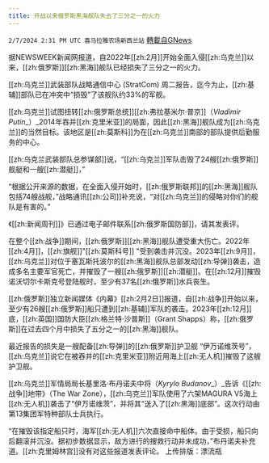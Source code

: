 ```yaml
---
title: 开战以来俄罗斯黑海舰队失去了三分之一的火力
---
```

`2/7/2024 2:31 PM UTC 喜马拉雅农场新西兰站` [轉載自GNews](https://gnews.org/articles/2289663)

据NEWSWEEK新闻网报道，自2022年[[zh:2月]]开始全面入侵[[zh:乌克兰]]以来，[[zh:俄罗斯]][[zh:黑海]]舰队已经损失了三分之一的火力。

[[zh:乌克兰]]武装部队战略通信中心 (StratCom) 周二报告，迄今为止，[[zh:基辅]]部队已在冲突中“损毁”了该舰队约33%的军舰。

[[zh:乌克兰]]试图扭转[[zh:俄罗斯总统]][[zh:弗拉基米尔·普京]]（_Vladimir Putin__）_2014年吞并[[zh:克里米亚]]的局面，因此[[zh:黑海]]舰队成为[[zh:乌克兰]]的当然目标。该地区是[[zh:莫斯科]]为在[[zh:乌克兰]]南部的部队提供后勤服务的中心。

[[zh:乌克兰武装部队总参谋部]]说，“[[zh:乌克兰]]军队击毁了24艘[[zh:俄罗斯]]舰艇和一艘[[zh:潜艇]]，”

“根据公开来源的数据，在全面入侵开始时，[[zh:俄罗斯联邦]]的[[zh:黑海]]舰队包括74艘战舰，”战略通讯[[zh:公司]]补充说，“对[[zh:乌克兰]]的侵略对你们的舰队是有害的。”

《[[zh:新闻周刊]]》已通过电子邮件联系[[zh:俄罗斯国防部]]，请其发表评。

在整个[[zh:战争]]期间，[[zh:俄罗斯]][[zh:黑海]]舰队遭受重大伤亡。2022年[[zh:4月]]，[[zh:旗舰]]"[[zh:莫斯科号]] "受到袭击并沉没。2023年[[zh:9月]]，[[zh:乌克兰]]对位于塞瓦斯托波尔的[[zh:黑海]]舰队总部发动[[zh:导弹]]袭击，造成多名主要军官死亡，并摧毁了一艘[[zh:俄罗斯]][[zh:潜艇]]。在[[zh:12月]]摧毁诺沃切尔卡斯克号登陆舰时，至少有37名[[zh:俄罗斯]]水兵丧生。

[[zh:俄罗斯]]独立新闻媒体《内幕》[[zh:2月2日]]报道，自[[zh:战争]]开始以来，至少有26艘[[zh:俄罗斯]]船只遭到[[zh:基辅]]军队的袭击。2023年[[zh:12月]]底，[[zh:英国]]国防大臣[[zh:格兰特·沙普斯]]（Grant Shapps）称，[[zh:俄罗斯]]在过去四个月中损失了五分之一的[[zh:黑海]]舰队。

最近报告的损失是一艘配备[[zh:导弹]]的[[zh:俄罗斯]]护卫舰 “伊万诺维茨号”，[[zh:乌克兰]]说它在被吞并的[[zh:克里米亚]]附近用海上[[zh:无人机]]摧毁了这艘护卫舰。

[[zh:乌克兰]]军情局局长基里洛·布丹诺夫中将（_Kyrylo Budanov__）_告诉《[[zh:战争]]地带》（The War Zone），[[zh:乌克兰]]军队使用了六架MAGURA V5海上[[zh:无人机]]袭击了“伊万诺维茨”，并将其“送入了[[zh:黑海]]底部”。这次行动由第13集团军特种部队士兵执行。

“在摧毁该指定船只时，海军[[zh:无人机]]六次直接命中船体。由于受损，船只向后翻滚并沉没。据初步数据显示，敌方进行的搜救行动并未成功，”布丹诺夫补充道。[[zh:克里姆林宫]]没有对这些报道发表评论。
上传排版：漂流瓶
